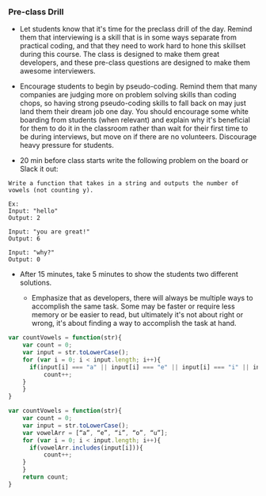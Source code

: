 ### Pre-class Drill

* Let students know that it's time for the preclass drill of the day. Remind them that interviewing is a skill that is in some ways separate from practical coding, and that they need to work hard to hone this skillset during this course. The class is designed to make them great developers, and these pre-class questions are designed to make them awesome interviewers.

* Encourage students to begin by pseudo-coding. Remind them that many companies are judging more on problem solving skills than coding chops, so having strong pseudo-coding skills to fall back on may just land them their dream job one day. You should encourage some white boarding from students (when relevant) and explain why it's beneficial for them to do it in the classroom rather than wait for their first time to be during interviews, but move on if there are no volunteers. Discourage heavy pressure for students.

* 20 min before class starts write the following problem on the board or Slack it out:

```
Write a function that takes in a string and outputs the number of vowels (not counting y).

Ex:
Input: "hello"
Output: 2

Input: "you are great!"
Output: 6

Input: "why?"
Output: 0

```

* After 15 minutes, take 5 minutes to show the students two different solutions. 

  * Emphasize that as developers, there will always be multiple ways to accomplish the same task. Some may be faster or require less memory or be easier to read, but ultimately it's not about right or wrong, it's about finding a way to accomplish the task at hand.

```js
var countVowels = function(str){
	var count = 0;
	var input = str.toLowerCase();
	for (var i = 0; i < input.length; i++){
	  if(input[i] === "a" || input[i] === "e" || input[i] === "i" || input[i] === "o" || input[i] === "u"){
		  count++;
    }
	}
}

```

```js
var countVowels = function(str){
	var count = 0;
	var input = str.toLowerCase();
	var vowelArr = [“a”, “e”, “i”, “o”, “u”];
	for (var i = 0; i < input.length; i++){
	  if(vowelArr.includes(input[i])){
		  count++;
    }
	}
	return count;
}

```
